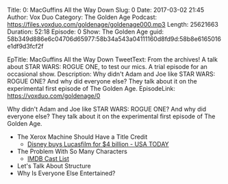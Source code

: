 Title: 0: MacGuffins All the Way Down
Slug: 0
Date: 2017-03-02 21:45
Author: Vox Duo
Category: The Golden Age
Podcast: https://files.voxduo.com/goldenage/goldenage000.mp3
Length: 25621663
Duration: 52:18
Episode: 0
Show: The Golden Age
guid: 58b349d886e6c04706d65977:58b34a543a04111160d8fd9d:58b8e6165016e1df9d3fcf2f

EpTitle: MacGuffins All the Way Down
TweetText: From the archives! A talk about STAR WARS: ROGUE ONE, to test our mics. A trial episode for an occasional show.
Description: Why didn't Adam and Joe like STAR WARS: ROGUE ONE? And why did everyone else? They talk about it on the experimental first episode of The Golden Age.
EpisodeLink: https://voxduo.com/goldenage/0



Why didn't Adam and Joe like STAR WARS: ROGUE ONE? And why did everyone else? They talk about it on the experimental first episode of The Golden Age.

- The Xerox Machine Should Have a Title Credit
    - [Disney buys Lucasfilm for $4 billion - USA TODAY](http://www.usatoday.com/story/money/business/2012/10/30/disney-star-wars-lucasfilm/1669739/)
- The Problem With So Many Characters
    - [IMDB Cast List](http://www.imdb.com/title/tt3748528/fullcredits?ref_=tt_ql_1)
- Let's Talk About Structure
- Why Is Everyone Else Entertained?

